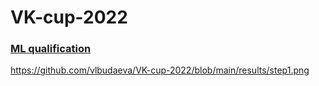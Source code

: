# VK-cup-2022

### [ML qualification](https://github.com/vlbudaeva/VK-cup-2022/tree/main/step_1_%20qualification)

https://github.com/vlbudaeva/VK-cup-2022/blob/main/results/step1.png
